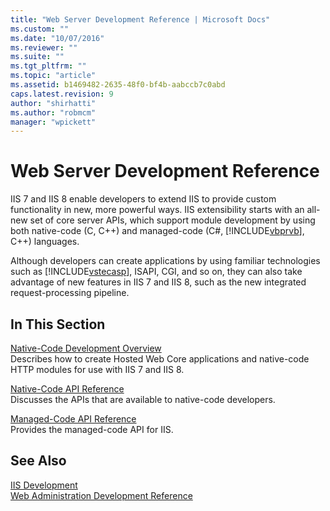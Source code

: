 ```yaml
---
title: "Web Server Development Reference | Microsoft Docs"
ms.custom: ""
ms.date: "10/07/2016"
ms.reviewer: ""
ms.suite: ""
ms.tgt_pltfrm: ""
ms.topic: "article"
ms.assetid: b1469482-2635-48f0-bf4b-aabccb7c0abd
caps.latest.revision: 9
author: "shirhatti"
ms.author: "robmcm"
manager: "wpickett"
---
```

# Web Server Development Reference
IIS 7 and IIS 8 enable developers to extend IIS to provide custom functionality in new, more powerful ways. IIS extensibility starts with an all-new set of core server APIs, which support module development by using both native-code (C, C++) and managed-code (C#, [!INCLUDE[vbprvb](../reference/includes/vbprvb-md.md)], C++) languages.  
  
 Although developers can create applications by using familiar technologies such as [!INCLUDE[vstecasp](../reference/includes/vstecasp-md.md)], ISAPI, CGI, and so on, they can also take advantage of new features in IIS 7 and IIS 8, such as the new integrated request-processing pipeline.  
  
## In This Section  
 [Native-Code Development Overview](../reference/native-code/sdk/native-code-development-overview.md)  
 Describes how to create Hosted Web Core applications and native-code HTTP modules for use with IIS 7 and IIS 8.  
  
 [Native-Code API Reference](../web-dev-reference/native-code-api-ref/native-code-api-reference.md)  
 Discusses the APIs that are available to native-code developers.  
  
 [Managed-Code API Reference](../Topic/Managed-Code%20API%20Reference.md)  
 Provides the managed-code API for IIS.  
  
## See Also  
 [IIS Development](../Topic/Internet%20Information%20Services%20Development.md)   
 [Web Administration Development Reference](../Topic/Web%20Administration%20Development%20Reference.md)